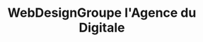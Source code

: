 ---
title: WebDesignGroupe l'Agence du Digitale
menu: Accueil
onpage_menu: true
body_classes: "modular header-image fullwidth"

content:
    items: '@self.modular'
    order:
         custom:
            - _callout
            - _achievements 
            - _team           
            - _portfolio
            - _presentation
            - _references
            - _blog                               
            - _offer
            - _contact          
---